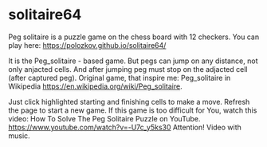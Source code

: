 # solitaire64
Peg solitaire is a puzzle game on the chess board with 12 checkers. You can play here: https://polozkov.github.io/solitaire64/

It is the Peg_solitaire - based game. But pegs can jump on any distance, not only anjacted cells. And after jumping peg must stop on the adjacted cell (after captured peg). Original game, that inspire me: Peg_solitaire in Wikipedia https://en.wikipedia.org/wiki/Peg_solitaire.

Just click highlighted starting and finishing cells to make a move. Refresh the page to start a new game. If this game is too difficult for You, watch this video: How To Solve The Peg Solitaire Puzzle on YouTube. https://www.youtube.com/watch?v=-U7c_y5ks30 Attention! Video with music.
